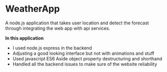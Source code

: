 # WeatherApp
A node.js application that takes user location and detect the forecast through integrating the web app with api services.

**In this application**

* I used node.js express in the backend
* Adjusting a good looking interface but not with animations and stuff
* Used javascript ES6 Aside object property destructuring and shorthand
* Handled all the backend issues to make sure of the website reliability
